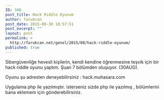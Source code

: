 ```yaml
---
ID: 346
post_title: Hack Riddle Oyunum
author: farukcan
post_date: 2015-08-30 18:57:51
post_excerpt: ""
layout: post
permalink: >
  http://farukcan.net/genel/2015/08/hack-riddle-oyunum/
published: true
---
```

Sibergüvenliğe hevesli kişilerin, kendi kendine öğrenmesine teşvik için bir hack riddle oyunu yaptım. Şuan 7 bölümden oluşuyor. (30AUG).

Oyunu şu adresten deneyebilirsiniz : hack.muhasara.com

Uygulama php ile yazılmıştır. isterseniz sizde php ile yazılmış , bölümlerini bana eklemem için gönderebilirsiniz.